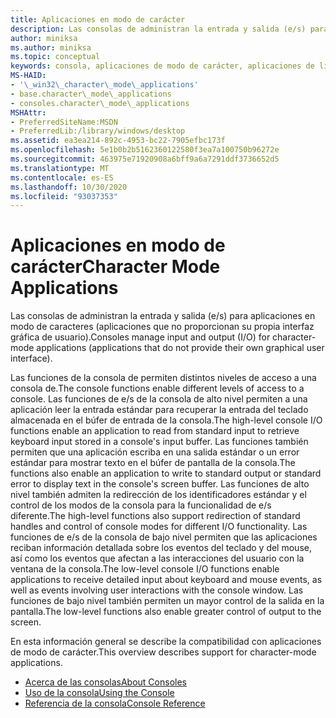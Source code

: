 ```yaml
---
title: Aplicaciones en modo de carácter
description: Las consolas de administran la entrada y salida (e/s) para aplicaciones en modo de caracteres (aplicaciones que no proporcionan su propia interfaz gráfica de usuario).
author: miniksa
ms.author: miniksa
ms.topic: conceptual
keywords: consola, aplicaciones de modo de carácter, aplicaciones de línea de comandos, aplicaciones de terminal, API de consola
MS-HAID:
- '\_win32\_character\_mode\_applications'
- base.character\_mode\_applications
- consoles.character\_mode\_applications
MSHAttr:
- PreferredSiteName:MSDN
- PreferredLib:/library/windows/desktop
ms.assetid: ea3ea214-892c-4953-bc22-7905efbc173f
ms.openlocfilehash: 5e1b0b2b5162360122580f3ea7a100750b96272e
ms.sourcegitcommit: 463975e71920908a6bff9a6a7291ddf3736652d5
ms.translationtype: MT
ms.contentlocale: es-ES
ms.lasthandoff: 10/30/2020
ms.locfileid: "93037353"
---
```

# <a name="character-mode-applications"></a><span data-ttu-id="e2409-104">Aplicaciones en modo de carácter</span><span class="sxs-lookup"><span data-stu-id="e2409-104">Character Mode Applications</span></span>

<span data-ttu-id="e2409-105">Las consolas de administran la entrada y salida (e/s) para aplicaciones en modo de caracteres (aplicaciones que no proporcionan su propia interfaz gráfica de usuario).</span><span class="sxs-lookup"><span data-stu-id="e2409-105">Consoles manage input and output (I/O) for character-mode applications (applications that do not provide their own graphical user interface).</span></span>

<span data-ttu-id="e2409-106">Las funciones de la consola de permiten distintos niveles de acceso a una consola de.</span><span class="sxs-lookup"><span data-stu-id="e2409-106">The console functions enable different levels of access to a console.</span></span> <span data-ttu-id="e2409-107">Las funciones de e/s de la consola de alto nivel permiten a una aplicación leer la entrada estándar para recuperar la entrada del teclado almacenada en el búfer de entrada de la consola.</span><span class="sxs-lookup"><span data-stu-id="e2409-107">The high-level console I/O functions enable an application to read from standard input to retrieve keyboard input stored in a console's input buffer.</span></span> <span data-ttu-id="e2409-108">Las funciones también permiten que una aplicación escriba en una salida estándar o un error estándar para mostrar texto en el búfer de pantalla de la consola.</span><span class="sxs-lookup"><span data-stu-id="e2409-108">The functions also enable an application to write to standard output or standard error to display text in the console's screen buffer.</span></span> <span data-ttu-id="e2409-109">Las funciones de alto nivel también admiten la redirección de los identificadores estándar y el control de los modos de la consola para la funcionalidad de e/s diferente.</span><span class="sxs-lookup"><span data-stu-id="e2409-109">The high-level functions also support redirection of standard handles and control of console modes for different I/O functionality.</span></span> <span data-ttu-id="e2409-110">Las funciones de e/s de la consola de bajo nivel permiten que las aplicaciones reciban información detallada sobre los eventos del teclado y del mouse, así como los eventos que afectan a las interacciones del usuario con la ventana de la consola.</span><span class="sxs-lookup"><span data-stu-id="e2409-110">The low-level console I/O functions enable applications to receive detailed input about keyboard and mouse events, as well as events involving user interactions with the console window.</span></span> <span data-ttu-id="e2409-111">Las funciones de bajo nivel también permiten un mayor control de la salida en la pantalla.</span><span class="sxs-lookup"><span data-stu-id="e2409-111">The low-level functions also enable greater control of output to the screen.</span></span>

<span data-ttu-id="e2409-112">En esta información general se describe la compatibilidad con aplicaciones de modo de carácter.</span><span class="sxs-lookup"><span data-stu-id="e2409-112">This overview describes support for character-mode applications.</span></span>

- [<span data-ttu-id="e2409-113">Acerca de las consolas</span><span class="sxs-lookup"><span data-stu-id="e2409-113">About Consoles</span></span>](about-character-mode-applications.md)
- [<span data-ttu-id="e2409-114">Uso de la consola</span><span class="sxs-lookup"><span data-stu-id="e2409-114">Using the Console</span></span>](using-the-console.md)
- [<span data-ttu-id="e2409-115">Referencia de la consola</span><span class="sxs-lookup"><span data-stu-id="e2409-115">Console Reference</span></span>](console-reference.md)
